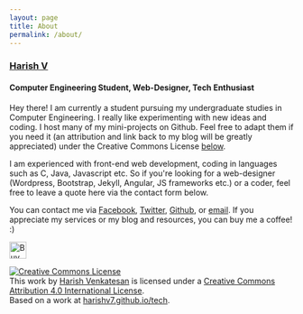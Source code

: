 ```yaml
---
layout: page
title: About
permalink: /about/
---
```


### [Harish V](http://harishv7.github.io)

#### Computer Engineering Student, Web-Designer, Tech Enthusiast

Hey there! I am currently a student pursuing my undergraduate studies in Computer Engineering. I really like experimenting with new ideas and coding. I host many of my mini-projects on Github. Feel free to adapt them if you need it (an attribution and link back to my blog will be greatly appreciated) under the Creative Commons License [below](#license).


I am experienced with front-end web development, coding in languages such as C, Java, Javascript etc. So if you're looking for a web-designer (Wordpress, Bootstrap, Jekyll, Angular, JS frameworks etc.) or a coder, feel free to leave a quote here via the contact form below.

You can contact me via <a href="https://www.facebook.com/V.Harish">Facebook</a>, <a href="https://twitter.com/Harish__V">Twitter</a>, 
<a href="https://github.com/harishv7">Github</a>, or 
<a href="mailto:harish207@live.com?Subject=Hello" target="_top">email</a>.
If you appreciate my services or my blog and resources, you can buy me a coffee! :)

<a href='http://ko-fi.com?i=794WROD1G6YP' target='_blank'><img style='border:0px;' class="image"  src='https://az743702.vo.msecnd.net/cdn/btn5.png' border='0' alt='Buy Me A Coffee at Ko-Fi.com' /></a> 

<div class="license">
<a rel="license" href="http://creativecommons.org/licenses/by/4.0/"><img alt="Creative Commons License" style="border-width:0" src="https://i.creativecommons.org/l/by/4.0/88x31.png" /></a><br />This work by <a xmlns:cc="http://creativecommons.org/ns#" href="harishv7.github.io" property="cc:attributionName" rel="cc:attributionURL">Harish Venkatesan</a> is licensed under a <a rel="license" href="http://creativecommons.org/licenses/by/4.0/">Creative Commons Attribution 4.0 International License</a>.<br />Based on a work at <a xmlns:dct="http://purl.org/dc/terms/" href="harishv7.github.io/tech" rel="dct:source">harishv7.github.io/tech</a>.
</div>

<style type="text/css">
	.image {
		height: 30px;
	}
</style>
